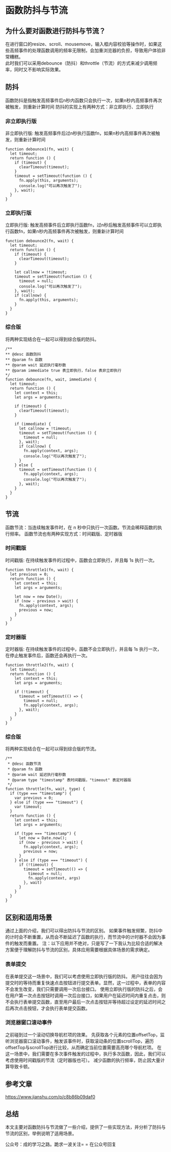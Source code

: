 # 函数防抖与节流
## 为什么要对函数进行防抖与节流？
在进行窗口的resize、scroll、mousemove，输入框内容校验等操作时，如果这些高频事件的处理函数调用的频率无限制，会加重浏览器的负担，导致用户体验非常糟糕。      
此时我们可以采用debounce（防抖）和throttle（节流）的方式来减少调用频率，同时又不影响实际效果。 

## 防抖
函数防抖是指触发高频事件后n秒内函数只会执行一次，如果n秒内高频事件再次被触发，则重新计算时间
防抖的实现上有两种方式：非立即执行、立即执行
### 非立即执行版
非立即执行版: 触发高频事件后过n秒执行函数fn，如果n秒内高频事件再次被触发，则重新计算时间
```
function debounce1(fn, wait) {
  let timeout;
  return function () {
    if (timeout) {
      clearTimeout(timeout);
    }
    timeout = setTimeout(function () {
      fn.apply(this, arguments);
      console.log("可以再次触发了");
    }, wait);
  }
}
```
### 立即执行版
立即执行版: 触发高频事件后立即执行函数fn，过n秒后触发高频事件可以立即执行函数fn，如果n秒内高频事件再次被触发，则重新计算时间
```
function debounce2(fn, wait) {
  let timeout;
  return function () {
    if (timeout) {
      clearTimeout(timeout);
    }

    let callnow = !timeout;
    timeout = setTimeout(function () {
      timeout = null;
      console.log("可以再次触发了");
    }, wait);
    if (callnow) {
      fn.apply(this, arguments);
    }
  }
}
```

### 综合版
将两种实现结合在一起可以得到综合版的防抖。
```
/**
** @desc 函数防抖
** @param fn 函数
** @param wait 延迟执行毫秒数
** @param immediate true 表立即执行，false 表非立即执行
*/
function debounce(fn, wait, immediate) {
  let timeout;
  return function () {
    let context = this;
    let args = arguments;

    if (timeout) {
      clearTimeout(timeout);
    }

    if (immediate) {
      let callnow = !timeout;
      timeout = setTimeout(function () {
        timeout = null;
      }, wait);
      if (callnow) {
        fn.apply(context, args);
        console.log("可以再次触发了");
      }
    } else {
      timeout = setTimeout(function () {
        fn.apply(context, args);
        console.log("可以再次触发了");
      }, wait);
    }
  }
}
```

## 节流
函数节流：当连续触发事件时，在 n 秒中只执行一次函数。节流会稀释函数的执行频率。
函数节流也有两种实现方式：时间戳版、定时器版
### 时间戳版
时间戳版: 在持续触发事件的过程中，函数会立即执行，并且每 1s 执行一次。
```
function throttle1(fn, wait) {
  let previous = 0;
  return function () {
    let context = this;
    let args = arguments;

    let now = new Date();
    if (now - previous > wait) {
      fn.apply(context, args);
      previous = now;
    }
  }
}
```
### 定时器版
定时器版: 在持续触发事件的过程中，函数不会立即执行，并且每 1s 执行一次，在停止触发事件后，函数还会再执行一次。
```
function throttle2(fn, wait) {
  let timeout;
  return function () {
    let context = this;
    let args = arguments;

    if (!timeout) {
      timeout = setTimeout(() => {
        timeout = null;
        fn.apply(context, args);
      }, wait);
    }
  }
}
```
### 综合版
将两种实现结合在一起可以得到综合版的节流。
```
/**
 * @desc 函数节流
 * @param fn 函数
 * @param wait 延迟执行毫秒数
 * @param type "timestamp" 表时间戳版，"timeout" 表定时器版
 */
function throttle(fn, wait, type) {
  if (type === "timestamp") {
    var previous = 0;
  } else if (type === "timeout") {
    var timeout;
  }
  return function () {
    let context = this;
    let args = arguments;

    if (type === "timestamp") {
      let now = Date.now();
      if (now - previous > wait) {
        fn.apply(context, args);
        previous = now;
      }
    } else if (type === "timeout") {
      if (!timeout) {
        timeout = setTimeout(() => {
          timeout = null;
          fn.apply(context, args)
        }, wait)
      }
    }
  }
}
```

## 区别和适用场景
通过上面的介绍，我们可以得出防抖与节流的区别。
如果事件触发频繁，防抖中的计时会不断重置，从而会不断延迟了函数的执行，而节流中的计时器不会因为事件的触发而重置。
注：以下应用并不绝对，只是写了一下我认为比较合适的解决方案便于理解防抖与节流的区别，具体应用需要根据具体场景的需求确定。

### 表单提交
在表单提交这一场景中，我们可以考虑使用立即执行版的防抖。
用户往往会因为提交时的等待而重复快速点击按钮进行提交表单。显然，这一过程中，表单的内容不会发生改变，我们只需要调用一次后台接口。
使用立即执行版的防抖之后，会在用户第一次点击按钮时调用一次后台接口，如果用户在延迟时间内重复点击，则不会执行表单提交函数，直至用户最后一次点击按钮并等待超过设定的延迟时间之后再次点击按钮，才会执行表单提交函数。

### 浏览器窗口滚动事件
之前碰到过一个滚动切换导航栏项的效果。
先获取各个元素的位置offsetTop，监听浏览器窗口滚动事件，触发该事件时，获取滚动条的位置scrollTop，遍历offsetTop与scrollTop进行比较，从而确定当前位置需要高亮哪个导航栏项。
在这一场景中，我们需要在多次事件触发的过程中，执行多次函数，因此，我们可以考虑使用时间戳版的节流（定时器版也可）。
减少函数的执行频率，防止因大量计算导致卡顿。

## 参考文章
https://www.jianshu.com/p/c8b86b09daf0

## 总结
本文主要对函数防抖与节流做了一些介绍，提供了一些实现方法，并分析了防抖与节流的区别，举例说明了适用场景。

公众号：成的学习之路。跪求一波关注= =
在公众号回复 


